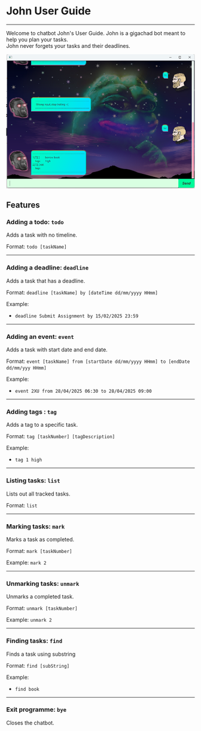# John User Guide

---

Welcome to chatbot John's User Guide. John is a gigachad bot meant to help you plan your tasks. \
John never forgets your tasks and their deadlines. 

![Ui..png](Ui..png)

## Features

### Adding a todo: ```todo```
Adds a task with no timeline.

Format: `todo [taskName]`

---

### Adding a deadline: ```deadline```
Adds a task that has a deadline. 

Format: `deadline [taskName] by [dateTime dd/mm/yyyy HHmm]`

Example:

- `deadline Submit Assignment by 15/02/2025 23:59`


---

### Adding an event: ```event```
Adds a task with start date and end date.

Format: `event [taskName] from [startDate dd/mm/yyyy HHmm] to [endDate dd/mm/yyy HHmm]`

Example:

- `event 2XU from 28/04/2025 06:30 to 28/04/2025 09:00`

---

### Adding tags : ```tag```
Adds a tag to a specific task.

Format: `tag [taskNumber] [tagDescription]`

Example:

- `tag 1 high`

---

### Listing tasks: ```list```
Lists out all tracked tasks.

Format: `list`

---

### Marking tasks: ```mark```
Marks a task as completed.

Format: `mark [taskNumber]`

Example: `mark 2`

---

### Unmarking tasks: ```unmark```
Unmarks a completed task.

Format: `unmark [taskNumber]`

Example: `unmark 2`

---

### Finding tasks: ```find```
Finds a task using substring

Format: `find [subString]`

Example:

- `find book`


---

### Exit programme: ```bye```
Closes the chatbot.

